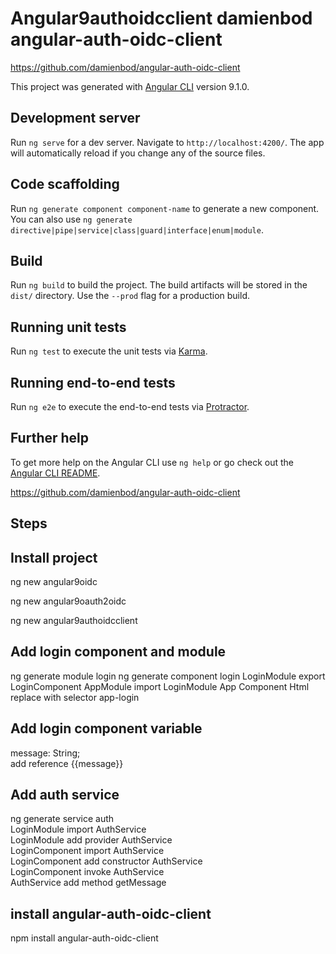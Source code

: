 # Angular9authoidcclient damienbod angular-auth-oidc-client

https://github.com/damienbod/angular-auth-oidc-client

This project was generated with [Angular CLI](https://github.com/angular/angular-cli) version 9.1.0.

## Development server

Run `ng serve` for a dev server. Navigate to `http://localhost:4200/`. The app will automatically reload if you change any of the source files.

## Code scaffolding

Run `ng generate component component-name` to generate a new component. You can also use `ng generate directive|pipe|service|class|guard|interface|enum|module`.

## Build

Run `ng build` to build the project. The build artifacts will be stored in the `dist/` directory. Use the `--prod` flag for a production build.

## Running unit tests

Run `ng test` to execute the unit tests via [Karma](https://karma-runner.github.io).

## Running end-to-end tests

Run `ng e2e` to execute the end-to-end tests via [Protractor](http://www.protractortest.org/).

## Further help

To get more help on the Angular CLI use `ng help` or go check out the [Angular CLI README](https://github.com/angular/angular-cli/blob/master/README.md).


https://github.com/damienbod/angular-auth-oidc-client

## Steps 

## Install project
ng new angular9oidc

ng new angular9oauth2oidc

ng new angular9authoidcclient

## Add login component and module
ng generate module login
ng generate component login
LoginModule export LoginComponent
AppModule import LoginModule
App Component Html replace with selector app-login

## Add login component variable
message: String;  
add reference {{message}}  

## Add auth service
ng generate service auth  
LoginModule import AuthService   
LoginModule add provider AuthService   
LoginComponent import AuthService   
LoginComponent add constructor AuthService  
LoginComponent invoke AuthService  
AuthService add method getMessage  

## install angular-auth-oidc-client
npm install angular-auth-oidc-client
